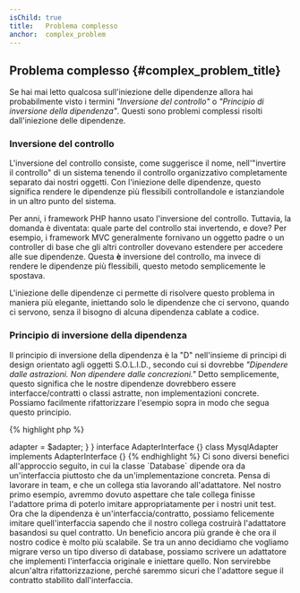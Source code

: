 ```yaml
---
isChild: true
title:   Problema complesso
anchor:  complex_problem
---
```


## Problema complesso {#complex_problem_title}

Se hai mai letto qualcosa sull'iniezione delle dipendenze allora hai probabilmente visto i termini
*"Inversione del controllo"* o *"Principio di inversione della dipendenza"*. Questi sono problemi complessi risolti
dall'iniezione delle dipendenze.

### Inversione del controllo

L'inversione del controllo consiste, come suggerisce il nome, nell'"invertire il controllo" di un sistema tenendo il
controllo organizzativo completamente separato dai nostri oggetti. Con l'iniezione delle dipendenze, questo significa
rendere le dipendenze più flessibili controllandole e istanziandole in un altro punto del sistema.

Per anni, i framework PHP hanno usato l'inversione del controllo. Tuttavia, la domanda è diventata: quale parte del
controllo stai invertendo, e dove? Per esempio, i framework MVC generalmente fornivano un oggetto padre o un controller
di base che gli altri controller dovevano estendere per accedere alle sue dipendenze. Questa **è** inversione del
controllo, ma invece di rendere le dipendenze più flessibili, questo metodo semplicemente le spostava.

L'iniezione delle dipendenze ci permette di risolvere questo problema in maniera più elegante, iniettando solo le
dipendenze che ci servono, quando ci servono, senza il bisogno di alcuna dipendenza cablate a codice.

### Principio di inversione della dipendenza

Il principio di inversione della dipendenza è la "D" nell'insieme di principi di design orientato agli oggetti
S.O.L.I.D., secondo cui si dovrebbe *"Dipendere dalle astrazioni. Non dipendere dalle concrezioni."* Detto
semplicemente, questo significa che le nostre dipendenze dovrebbero essere interfacce/contratti o classi astratte, non
implementazioni concrete. Possiamo facilmente rifattorizzare l'esempio sopra in modo che segua questo principio.

{% highlight php %}
<?php
namespace Database;

class Database
{
    protected $adapter;

    public function __construct(AdapterInterface $adapter)
    {
        $this->adapter = $adapter;
    }
}

interface AdapterInterface {}

class MysqlAdapter implements AdapterInterface {}
{% endhighlight %}

Ci sono diversi benefici all'approccio seguito, in cui la classe `Database` dipende ora da un'interfaccia piuttosto che
da un'implementazione concreta.

Pensa di lavorare in team, e che un collega stia lavorando all'adattatore. Nel nostro primo esempio, avremmo dovuto
aspettare che tale collega finisse l'adattore prima di poterlo imitare appropriatamente per i nostri unit test. Ora che
la dipendenza è un'interfaccia/contratto, possiamo felicemente imitare quell'interfaccia sapendo che il nostro collega
costruirà l'adattatore basandosi su quel contratto.

Un beneficio ancora più grande è che ora il nostro codice è molto più scalabile. Se tra un anno decidiamo che vogliamo
migrare verso un tipo diverso di database, possiamo scrivere un adattatore che implementi l'interfaccia originale e
iniettare quello. Non servirebbe alcun'altra rifattorizzazione, perché saremmo sicuri che l'adattore segue il contratto
stabilito dall'interfaccia.
